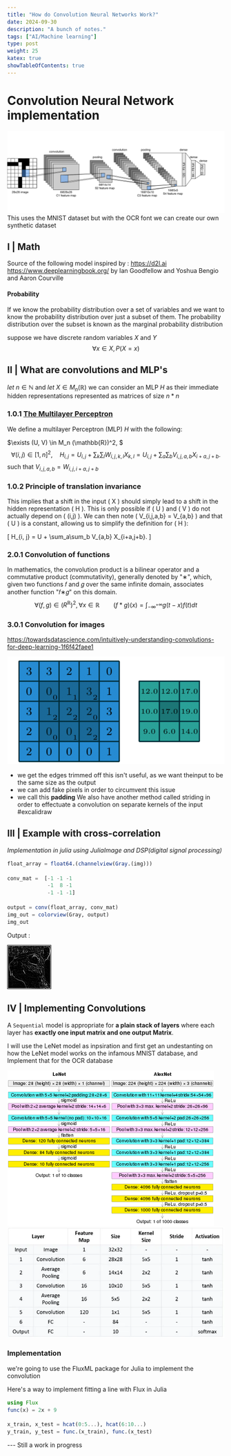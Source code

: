 ```yaml
---
title: "How do Convolution Neural Networks Work?"
date: 2024-09-30
description: "A bunch of notes."
tags: ["AI/Machine learning"]
type: post
weight: 25
katex: true
showTableOfContents: true
---
```



# Convolution Neural Network implementation
![](conv.png)
This uses the MNIST dataset but with the OCR font we can create our own synthetic dataset
## I | Math
Source of the following model inspired by : 
https://d2l.ai
https://www.deeplearningbook.org/  by Ian Goodfellow and Yoshua Bengio and Aaron Courville
#### Probability
If we know the probability distribution over a set of variables and we want
to know the probability distribution over just a subset of them. The probability
distribution over the subset is known as the marginal probability distribution

suppose we have discrete random variables $X$ and $Y$
$$ \forall x \in X,P(X = x) $$
## II | What are convolutions and MLP's
$let \ n \in \mathbb {N}$ 
and
$let \ X \in M_n (\mathbb{R})$
we can consider an MLP $H$ as their immediate hidden representations represented as matrices of size $n * n$

### 1.0.1 [The Multilayer Perceptron](https://towardsai.net/p/machine-learning/the-multilayer-perceptron-built-and-implemented-from-scratch)
We define a multilayer Perceptron (MLP) $H$ with the following:

$\exists (U, V) \in  M_n (\mathbb{R})^2, $ 
$$
\forall (i, j) \in [1, n]^2, \quad
H_{i, j} = U_{i, j} + \sum_k \sum_l W_{i, j, k, l} X_{k, l}
= U_{i, j} + \sum_a \sum_b V_{i, j, a, b} X_{i+a, j+b}.
$$
such that $V_{i, j, a, b} = W_{i, j, i+a, j+b}$
### 1.0.2 Principle of translation invariance

This implies that a shift in the input \( X \) should simply lead to a shift in the hidden representation \( H \). This is only possible if \( U \) and \( V \) do not actually depend on \( (i,j) \). We can then note \( V_{i,j,a,b} = V_{a,b} \) and that \( U \) is a constant, allowing us to simplify the definition for \( H \):

\[
H_{i, j} = U + \sum_a\sum_b V_{a,b} X_{i+a,j+b}.
\]
### 2.0.1 Convolution of functions
In mathematics, the convolution product is a bilinear operator and a commutative product (commutativity), generally denoted by "∗", which, given two functions  𝑓 and 𝑔 over the same infinite domain, associates another function "𝑓∗𝑔" on this domain.
$$
\forall (f,g) \in {\mathbb (R}^{\mathbb{R}})^2, \forall x \in \mathbb{R} \qquad
(f*g)(x) = \int_{-\infty}^{_{+\infty}} g(t-x)f(t)dt
$$

### 3.0.1 Convolution for images
https://towardsdatascience.com/intuitively-understanding-convolutions-for-deep-learning-1f6f42faee1

![](avg.png)
- we get the edges trimmed off this isn't useful, as we want theinput to be the same size as the output
- we can add fake pixels in order to circumvent this issue
- we call this **padding**
We also have another method called striding in order to effectuate a convolution on separate kernels of the input
#excalidraw 

## III | Example with cross-correlation

*Implementation in julia using JuliaImage and DSP(digital signal processing)* 

```julia
float_array = float64.(channelview(Gray.(img)))

conv_mat =  [-1 -1 -1
             -1  8 -1
             -1 -1 -1]

output = conv(float_array, conv_mat)
img_out = colorview(Gray, output)
img_out
```

Output :

![](plot_2.png) 

## IV | Implementing Convolutions

A `Sequential` model is appropriate for **a plain stack of layers** where each layer has **exactly one input matrix and one output Matrix**.

I will use the LeNet model as inpsiration and first get an undestanting on how the LeNet model works on the infamous MNIST database, and Implement that for the OCR database


![](layers.png)
![](layerdetails.png)

### Implementation
we're going to use the FluxML package for Julia to implement the convolution

Here's a way to implement fitting a line with Flux in Julia
```julia
using Flux
func(x) = 2x + 9

x_train, x_test = hcat(0:5...), hcat(6:10...)
y_train, y_test = func.(x_train), func.(x_test)
```

--- Still a work in progress